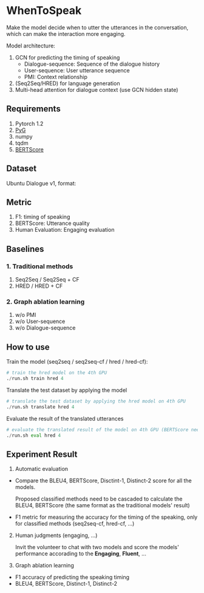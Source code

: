 # WhenToSpeak
Make the model decide when to utter the utterances in the conversation, which can make the interaction more engaging.

Model architecture:
1. GCN for predicting the timing of speaking
    * Dialogue-sequence: Sequence of the dialogue history
    * User-sequence: User utterance sequence
    * PMI: Context relationship
2. (Seq2Seq/HRED) for language generation
3. Multi-head attention for dialogue context (use GCN hidden state)

## Requirements
1. Pytorch 1.2
2. [PyG](https://github.com/rusty1s/pytorch_geometric)
3. numpy
4. tqdm
5. [BERTScore](https://github.com/Tiiiger/bert_score)

## Dataset
Ubuntu Dialogue v1, format:


## Metric
1. F1: timing of speaking
2. BERTScore: Utterance quality
3. Human Evaluation: Engaging evaluation

## Baselines
### 1. Traditional methods

1. Seq2Seq / Seq2Seq + CF
2. HRED / HRED + CF

### 2. Graph ablation learning
1. w/o PMI
2. w/o User-sequence
3. w/o Dialogue-sequence

## How to use

Train the model (seq2seq / seq2seq-cf / hred / hred-cf):

```python
# train the hred model on the 4th GPU
./run.sh train hred 4
```

Translate the test dataset by applying the model

```python
# translate the test dataset by applying the hred model on 4th GPU
./run.sh translate hred 4
```

Evaluate the result of the translated utterances

```python
# evaluate the translated result of the model on 4th GPU (BERTScore need it)
./run.sh eval hred 4
```

## Experiment Result

1. Automatic evaluation

* Compare the BLEU4, BERTScore, Disctint-1, Distinct-2 score for all the models.
    
    Proposed classified methods need to be cascaded to calculate the BLEU4, BERTScore (the same format as the traditional models' result)

* F1 metric for measuring the accuracy for the timing of the speaking, only for classified methods (seq2seq-cf, hred-cf, ...)

2. Human judgments (engaging, ...)
    
    Invit the volunteer to chat with two models and score the models' performance accorading to the **Engaging**, **Fluent**, ...

3. Graph ablation learning

* F1 accuracy of predicting the speaking timing
* BLEU4, BERTScore, Distinct-1, Distinct-2

